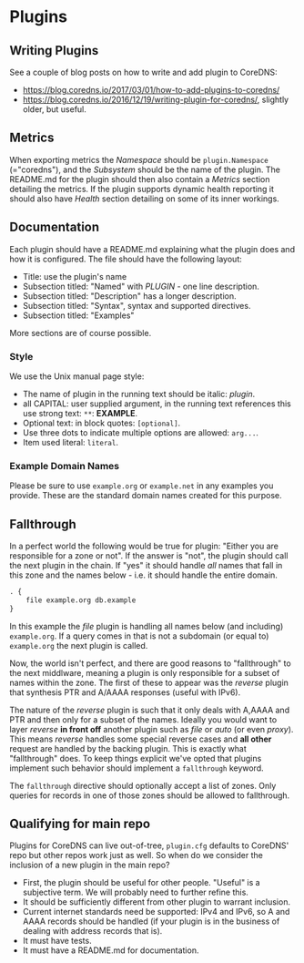 # Plugins

## Writing Plugins

See a couple of blog posts on how to write and add plugin to CoreDNS:

* <https://blog.coredns.io/2017/03/01/how-to-add-plugins-to-coredns/>
* <https://blog.coredns.io/2016/12/19/writing-plugin-for-coredns/>, slightly older, but useful.

## Metrics

When exporting metrics the *Namespace* should be `plugin.Namespace` (="coredns"), and the
*Subsystem* should be the name of the plugin. The README.md for the plugin should then also contain
 a *Metrics* section detailing the metrics. If the plugin supports dynamic health reporting it
 should also have *Health* section detailing on some of its inner workings.

## Documentation

Each plugin should have a README.md explaining what the plugin does and how it is configured. The
file should have the following layout:

* Title: use the plugin's name
* Subsection titled: "Named"
    with *PLUGIN* - one line description.
* Subsection titled: "Description" has a longer description.
* Subsection titled: "Syntax", syntax and supported directives.
* Subsection titled: "Examples"

More sections are of course possible.

### Style

We use the Unix manual page style:

* The name of plugin in the running text should be italic: *plugin*.
* all CAPITAL: user supplied argument, in the running text references this use strong text: `**`:
  **EXAMPLE**.
* Optional text: in block quotes: `[optional]`.
* Use three dots to indicate multiple options are allowed: `arg...`.
* Item used literal: `literal`.

### Example Domain Names

Please be sure to use `example.org` or `example.net` in any examples you provide. These are the
standard domain names created for this purpose.

## Fallthrough

In a perfect world the following would be true for plugin: "Either you are responsible for a zone or
not". If the answer is "not", the plugin should call the next plugin in the chain. If "yes" it
should handle *all* names that fall in this zone and the names below - i.e. it should handle the
entire domain.

~~~ txt
. {
    file example.org db.example
}
~~~

In this example the *file* plugin is handling all names below (and including) `example.org`. If
a query comes in that is not a subdomain (or equal to) `example.org` the next plugin is called.

Now, the world isn't perfect, and there are good reasons to "fallthrough" to the next middlware,
meaning a plugin is only responsible for a subset of names within the zone. The first of these
to appear was the *reverse* plugin that synthesis PTR and A/AAAA responses (useful with IPv6).

The nature of the *reverse* plugin is such that it only deals with A,AAAA and PTR and then only
for a subset of the names. Ideally you would want to layer *reverse* **in front off** another
plugin such as *file* or *auto* (or even *proxy*). This means *reverse* handles some special
reverse cases and **all other** request are handled by the backing plugin. This is exactly what
"fallthrough" does. To keep things explicit we've opted that plugins implement such behavior
should implement a `fallthrough` keyword.

The `fallthrough` directive should optionally accept a list of zones. Only queries for records
in one of those zones should be allowed to fallthrough.

## Qualifying for main repo

Plugins for CoreDNS can live out-of-tree, `plugin.cfg` defaults to CoreDNS' repo but other
repos work just as well. So when do we consider the inclusion of a new plugin in the main repo?

* First, the plugin should be useful for other people. "Useful" is a subjective term. We will
  probably need to further refine this.
* It should be sufficiently different from other plugin to warrant inclusion.
* Current internet standards need be supported: IPv4 and IPv6, so A and AAAA records should be
  handled (if your plugin is in the business of dealing with address records that is).
* It must have tests.
* It must have a README.md for documentation.
